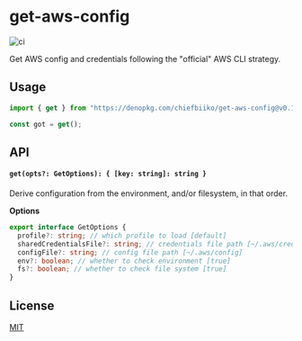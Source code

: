 # get-aws-config

![ci](https://github.com/chiefbiiko/get-aws-config/workflows/ci/badge.svg)

Get AWS config and credentials following the "official" AWS CLI strategy.

## Usage

```ts
import { get } from "https://denopkg.com/chiefbiiko/get-aws-config@v0.1.0/mod.ts";

const got = get();
```

## API

#### `get(opts?: GetOptions): { [key: string]: string }`

Derive configuration from the environment, and/or filesystem, in that order.

**Options**

```ts
export interface GetOptions {
  profile?: string; // which profile to load [default]
  sharedCredentialsFile?: string; // credentials file path [~/.aws/credentials]
  configFile?: string; // config file path [~/.aws/config]
  env?: boolean; // whether to check environment [true]
  fs?: boolean; // whether to check file system [true]
}
```

## License

[MIT](./LICENSE)
